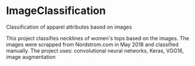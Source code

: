 # ImageClassification
Classification of apparel attributes based on images

This project classifies necklines of women's tops based on the images. The images were scrapped from Nordstrom.com in May 2018 and classified manually. The project uses: convolutional neural networks, Keras, VGG16, image augmentation 
